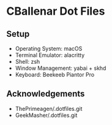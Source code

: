 # CBallenar Dot Files

## Setup

- Operating System: macOS
- Terminal Emulator: alacritty
- Shell: zsh
- Window Management: yabai + skhd
- Keyboard: Beekeeb Piantor Pro

## Acknowledgements

- ThePrimeagen/.dotfiles.git
- GeekMasher/.dotfiles.git
